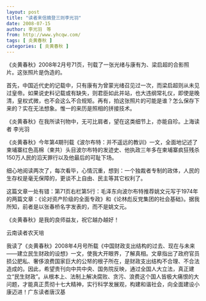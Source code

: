 ```yaml
---
layout: post
title: "读者来信摘登三则李光羽"
date: 2008-07-15
author: 李光羽　等
from: http://www.yhcqw.com/
tags: [ 炎黄春秋 ]
categories: [ 炎黄春秋 ]
---
```




《炎黄春秋》2008年2月号71页，刊载了一张光绪与康有为、梁启超的合影照片。这张照片是伪造的。


首先，中国近代史的记载中，只有康有为曾蒙光绪召见过一次，而梁启超则从未见过皇帝。如果说史料记载或有缺失，则君臣如此并站，也大违纲常礼仪，即使是晚清，皇权式微，也不会这么不合规矩。再有，拍这张照片的可能是谁？怎么保存下来的？实在无法想象。惟一的来历是照相的拼接技术。

《炎黄春秋》在我所读刊物中，无可比肩者，望在这类细节上，亦能自珍。上海读者 李光羽


《炎黄春秋》今年第4期刊载《波尔布特：并不遥远的教训》一文，全面地记述了柬埔寨红色高棉（柬共）头目波尔布特的发迹史、他执政三年多在柬埔寨疯狂残杀150万人民的滔天罪行以及他最后的可耻下场。

细心地阅读两次了，每次看毕，心情沉重，想到：一个独裁者专制的政体，人民的生存权是毫无保障的，更谈不上自由、民主等其它权利了。


这篇文章一处有错：第71页右栏第5行：毛泽东向波尔布特推荐姚文元写于1974年的两篇文章：《论对资产阶级的全面专政》和《论林彪反党集团的社会基础》。据我所知，前者是以张春桥名字发表的，而不是姚文元。

《炎黄春秋》是我的良师益友，祝它越办越好！

云南读者农天培


我读了《炎黄春秋》2008年4月号所载《中国财政支出结构的过去、现在与未来——建立民生财政的设想》一文，使我大开眼界，了解真相。文章指出了政府官员损公肥私、奢侈浪费国家巨大的公帑的根子所在，是财政支出结构不合理、不合法造成的。因此，希望贵刊向中共中央、国务院反映，通过全国人大立法，真正建立“民生财政”。从根本上、法制上解决腐败、贪污、浪费这个国人皆极大痛恨的大问题，才能真正贯彻十七大精神，实行科学发展观，构建和谐社会，向全面建设小康迈进！广东读者唐汉基


